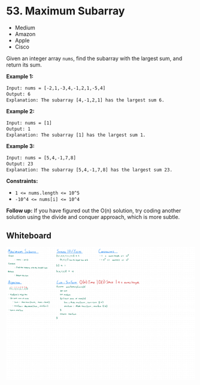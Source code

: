 # 53. Maximum Subarray
- Medium
- Amazon
- Apple
- Cisco

Given an integer array `nums`, find the subarray with the largest sum, and
return its sum.

**Example 1:**
```
Input: nums = [-2,1,-3,4,-1,2,1,-5,4]
Output: 6
Explanation: The subarray [4,-1,2,1] has the largest sum 6.
```

**Example 2:**
```
Input: nums = [1]
Output: 1
Explanation: The subarray [1] has the largest sum 1.
```

**Example 3:**
```
Input: nums = [5,4,-1,7,8]
Output: 23
Explanation: The subarray [5,4,-1,7,8] has the largest sum 23.
```

**Constraints:**
- `1 <= nums.length <= 10^5`
- `-10^4 <= nums[i] <= 10^4`


**Follow up:** If you have figured out the O(n) solution, try coding another
solution using the divide and conquer approach, which is more subtle.

## Whiteboard
![Whiteboard Image 01][whiteboard-image-01]

<!-- Refs -->
[whiteboard-image-01]: whiteboard-01.jpg
